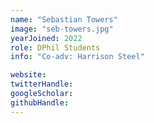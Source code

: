 ```yaml
---
name: "Sebastian Towers"
image: "seb-towers.jpg"
yearJoined: 2022
role: DPhil Students
info: "Co-adv: Harrison Steel"

website:
twitterHandle:
googleScholar:
githubHandle:
---
```

